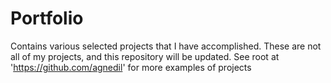 # Portfolio

Contains various selected projects that I have accomplished. These are not all of my projects, and this repository will be updated. See root at 'https://github.com/agnedil' for more examples of projects
